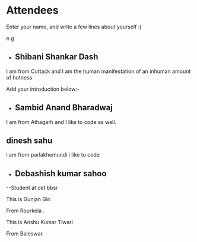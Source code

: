 # Attendees

Enter your name, and write a few lines about yourself :)

e.g

- ## Shibani Shankar Dash

I am from Cuttack and I am the human manifestation of an inhuman amount of hotness

Add your introduction below:-


- ## Sambid Anand Bharadwaj

I am from Athagarh and I like to code as well.


## dinesh sahu
 i am from parlakhemundi i like to code

 
- ## Debashish kumar sahoo

--Student at cet bbsr


This is Gunjan Giri  

From Rourkela .

This is Anshu Kumar Tiwari

From Baleswar.


